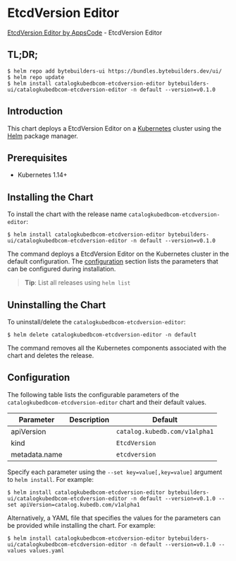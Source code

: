 # EtcdVersion Editor

[EtcdVersion Editor by AppsCode](https://byte.builders) - EtcdVersion Editor

## TL;DR;

```console
$ helm repo add bytebuilders-ui https://bundles.bytebuilders.dev/ui/
$ helm repo update
$ helm install catalogkubedbcom-etcdversion-editor bytebuilders-ui/catalogkubedbcom-etcdversion-editor -n default --version=v0.1.0
```

## Introduction

This chart deploys a EtcdVersion Editor on a [Kubernetes](http://kubernetes.io) cluster using the [Helm](https://helm.sh) package manager.

## Prerequisites

- Kubernetes 1.14+

## Installing the Chart

To install the chart with the release name `catalogkubedbcom-etcdversion-editor`:

```console
$ helm install catalogkubedbcom-etcdversion-editor bytebuilders-ui/catalogkubedbcom-etcdversion-editor -n default --version=v0.1.0
```

The command deploys a EtcdVersion Editor on the Kubernetes cluster in the default configuration. The [configuration](#configuration) section lists the parameters that can be configured during installation.

> **Tip**: List all releases using `helm list`

## Uninstalling the Chart

To uninstall/delete the `catalogkubedbcom-etcdversion-editor`:

```console
$ helm delete catalogkubedbcom-etcdversion-editor -n default
```

The command removes all the Kubernetes components associated with the chart and deletes the release.

## Configuration

The following table lists the configurable parameters of the `catalogkubedbcom-etcdversion-editor` chart and their default values.

|   Parameter   | Description |            Default            |
|---------------|-------------|-------------------------------|
| apiVersion    |             | `catalog.kubedb.com/v1alpha1` |
| kind          |             | `EtcdVersion`                 |
| metadata.name |             | `etcdversion`                 |


Specify each parameter using the `--set key=value[,key=value]` argument to `helm install`. For example:

```console
$ helm install catalogkubedbcom-etcdversion-editor bytebuilders-ui/catalogkubedbcom-etcdversion-editor -n default --version=v0.1.0 --set apiVersion=catalog.kubedb.com/v1alpha1
```

Alternatively, a YAML file that specifies the values for the parameters can be provided while
installing the chart. For example:

```console
$ helm install catalogkubedbcom-etcdversion-editor bytebuilders-ui/catalogkubedbcom-etcdversion-editor -n default --version=v0.1.0 --values values.yaml
```
